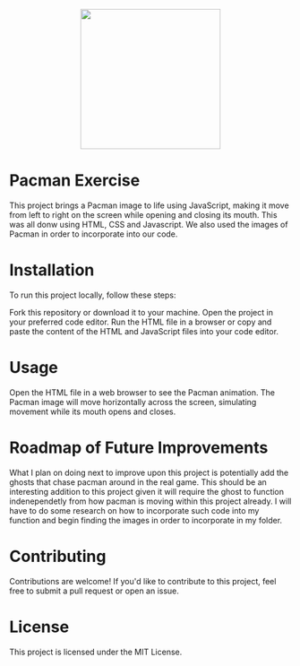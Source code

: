 <p align="center"> 
  <a align="center" href="#"> 
    <img align="center" src="https://media.giphy.com/media/v1.Y2lkPTc5MGI3NjExMTF4MHMwMWRhN2ltaXFrNG8yeG1xZ2F0dXltaWdjeXBzZTFhZnhtaSZlcD12MV9pbnRlcm5hbF9naWZfYnlfaWQmY3Q9Zw/sUkIxlrbIYNPHzykSk/giphy.gif" rel="nofollow noopener" height="250px" draggable="false"/> 
   </a>

# Pacman Exercise
This project brings a Pacman image to life using JavaScript, making it move from left to right on the screen while opening and closing its mouth. This was all donw using HTML, CSS and Javascript. We also used the images of Pacman in order to incorporate into our code. 

# Installation
To run this project locally, follow these steps:

Fork this repository or download it to your machine.
Open the project in your preferred code editor.
Run the HTML file in a browser or copy and paste the content of the HTML and JavaScript files into your code editor.
# Usage
Open the HTML file in a web browser to see the Pacman animation. The Pacman image will move horizontally across the screen, simulating movement while its mouth opens and closes.

# Roadmap of Future Improvements
What I plan on doing next to improve upon this project is potentially add the ghosts that chase pacman around in the real game. This should be an interesting addition to this project given it will require the ghost to function indenependetly from how pacman is moving within this project already. I will have to do some research on how to incorporate such code into my function and begin finding the images in order to incorporate in my folder. 

# Contributing
Contributions are welcome! If you'd like to contribute to this project, feel free to submit a pull request or open an issue.

# License
This project is licensed under the MIT License.
